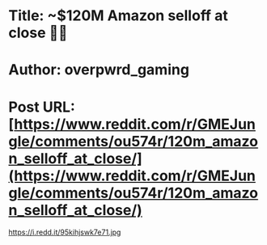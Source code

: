# Title: ~$120M Amazon selloff at close 👀🤔
# Author: overpwrd_gaming
# Post URL: [https://www.reddit.com/r/GMEJungle/comments/ou574r/120m_amazon_selloff_at_close/](https://www.reddit.com/r/GMEJungle/comments/ou574r/120m_amazon_selloff_at_close/)


https://i.redd.it/95kihjswk7e71.jpg